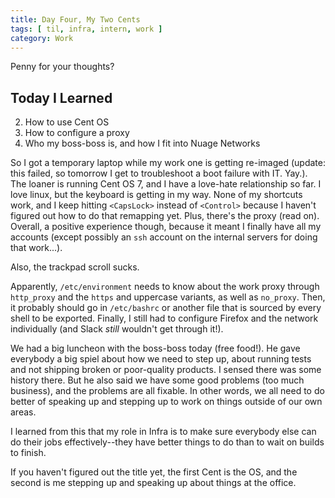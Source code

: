 ```yaml
---
title: Day Four, My Two Cents
tags: [ til, infra, intern, work ]
category: Work
---
```


Penny for your thoughts?

## Today I Learned

2. How to use Cent OS
1. How to configure a proxy
3. Who my boss-boss is, and how I fit into Nuage Networks

So I got a temporary laptop while my work one is getting re-imaged (update: this
failed, so tomorrow I get to troubleshoot a boot failure with IT. Yay.). The
loaner is running Cent OS 7, and I have a love-hate relationship so far. I love
linux, but the keyboard is getting in my way. None of my shortcuts work, and I
keep hitting `<CapsLock>` instead of `<Control>` because I haven't figured out
how to do that remapping yet. Plus, there's the proxy (read on). Overall, a
positive experience though, because it meant I finally have all my accounts
(except possibly an `ssh` account on the internal servers for doing that
work...).

Also, the trackpad scroll sucks.

Apparently, `/etc/environment` needs to know about the work proxy through
`http_proxy` and the `https` and uppercase variants, as well as `no_proxy`.
Then, it probably should go in `/etc/bashrc` or another file that is sourced by
every shell to be exported. Finally, I still had to configure Firefox and the
network individually (and Slack *still* wouldn't get through it!).

We had a big luncheon with the boss-boss today (free food!). He gave everybody a
big spiel about how we need to step up, about running tests and not shipping
broken or poor-quality products. I sensed there was some history there. But he
also said we have some good problems (too much business), and the problems are
all fixable. In other words, we all need to do better of speaking up and
stepping up to work on things outside of our own areas.

I learned from this that my role in Infra is to make sure everybody else can do
their jobs effectively--they have better things to do than to wait on builds to
finish.

If you haven't figured out the title yet, the first Cent is the OS, and the
second is me stepping up and speaking up about things at the office.
